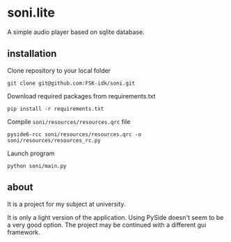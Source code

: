 # soni.lite

A simple audio player based on sqlite database.


## installation

Clone repository to your local folder

```
git clone git@github.com:FSK-idk/soni.git
```

Download required packages from requirements.txt

```
pip install -r requirements.txt
```

Compile `soni/resources/resources.qrc` file

```
pyside6-rcc soni/resources/resources.qrc -o soni/resources/resources_rc.py
```

Launch program
```
python soni/main.py
```

## about

It is a project for my subject at university.

It is only a light version of the application. Using PySide doesn't seem to be a very good option. The project may be continued with a different gui framework.
